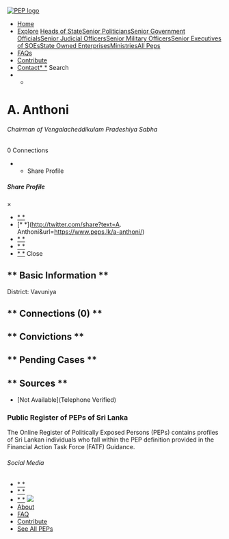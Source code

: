[![PEP logo](https://www.peps.lk/wp-content/themes/pepold/img/pep-logo.png)](https://www.peps.lk)
*  [Home](https://www.peps.lk/)
*  [Explore](https://www.peps.lk/explore)
[Heads of State](https://www.peps.lk/pep_type/heads-of-state/)[Senior Politicians](https://www.peps.lk/pep_type/senior-politicians)[Senior Government Officials](https://www.peps.lk/pep_type/senior-government-officials)[Senior Judicial Officers](https://www.peps.lk/pep_type/senior-judicial-officers)[Senior Military Officers](https://www.peps.lk/pep_type/senior-military-officers)[Senior Executives of SOEs](https://www.peps.lk/pep_type/senior-executives-of-state-owned-enterprises)[State Owned Enterprises](https://www.peps.lk/soe)[Ministries](https://www.peps.lk/ministries/)[All Peps](https://www.peps.lk/explore)
*  [FAQs](https://www.peps.lk/faq)
*  [Contribute](https://www.peps.lk/contribute)
*  [Contact](https://www.peps.lk/contact)[* *](#collapseSearch)
Search
* *
#  A. Anthoni
######  Chairman of Vengalacheddikulam Pradeshiya Sabha
######
0 Connections
* * Share Profile
#####  Share Profile
×
*  [* *](https://www.facebook.com/sharer.php?u=https://www.peps.lk/a-anthoni/)
*  [* *](http://twitter.com/share?text=A. Anthoni&url=https://www.peps.lk/a-anthoni/)
*  [* *](https://wa.me/?text=https://www.peps.lk/a-anthoni/)
*  [* *](whatsapp://send?text=https://www.peps.lk/a-anthoni/)
*  [* *](mailto:?subject=https://www.peps.lk/a-anthoni/)
Close
##   ** Basic Information  **
District:     Vavuniya
##   ** Connections    (0)  **
##   ** Convictions **
##   ** Pending Cases **
##   ** Sources **
*  [Not Available](Telephone Verified)
###  Public Register of PEPs of Sri Lanka
The Online Register of Politically Exposed Persons (PEPs) contains profiles of Sri Lankan individuals who fall within the PEP definition provided in the Financial Action Task Force (FATF) Guidance.
######  Social Media
*  [* *](https://www.facebook.com/tisrilanka)
*  [* *](https://twitter.com/tisrilanka/)
*  [* *](https://www.instagram.com/transparency_sri_lanka/)
[![](https://www.peps.lk/wp-content/uploads/2019/11/ti_logo_footer.png)](https://www.tisrilanka.org/)
*  [About](https://www.peps.lk/about/)
*  [FAQ](https://www.peps.lk/faq/)
*  [Contribute](https://www.peps.lk/contribute/)
*  [See All PEPs](https://www.peps.lk/explore/)